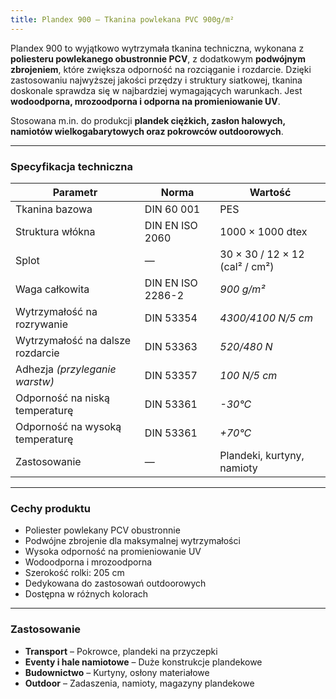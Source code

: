 ```yaml
---
title: Plandex 900 – Tkanina powlekana PVC 900g/m²
---
```


Plandex 900 to wyjątkowo wytrzymała tkanina techniczna, wykonana z **poliesteru
powlekanego obustronnie PCV**, z dodatkowym **podwójnym zbrojeniem**, które
zwiększa odporność na rozciąganie i rozdarcie. Dzięki zastosowaniu najwyższej
jakości przędzy i struktury siatkowej, tkanina doskonale sprawdza się w
najbardziej wymagających warunkach. Jest **wodoodporna, mrozoodporna i odporna
na promieniowanie UV**.

Stosowana m.in. do produkcji **plandek ciężkich, zasłon halowych, namiotów
wielkogabarytowych oraz pokrowców outdoorowych**.

---

### **Specyfikacja techniczna**

| **Parametr**                     | **Norma**         | **Wartość**                    |
| -------------------------------- | ----------------- | ------------------------------ |
| Tkanina bazowa                   | DIN 60 001        | PES                            |
| Struktura włókna                 | DIN EN ISO 2060   | 1000 × 1000 dtex               |
| Splot                            | —                 | 30 × 30 / 12 × 12 (cal² / cm²) |
| Waga całkowita                   | DIN EN ISO 2286-2 | _900 g/m²_                     |
| Wytrzymałość na rozrywanie       | DIN 53354         | _4300/4100 N/5 cm_             |
| Wytrzymałość na dalsze rozdarcie | DIN 53363         | _520/480 N_                    |
| Adhezja _(przyleganie warstw)_   | DIN 53357         | _100 N/5 cm_                   |
| Odporność na niską temperaturę   | DIN 53361         | _-30°C_                        |
| Odporność na wysoką temperaturę  | DIN 53361         | _+70°C_                        |
| Zastosowanie                     | —                 | Plandeki, kurtyny, namioty     |

---

### **Cechy produktu**

- Poliester powlekany PCV obustronnie
- Podwójne zbrojenie dla maksymalnej wytrzymałości
- Wysoka odporność na promieniowanie UV
- Wodoodporna i mrozoodporna
- Szerokość rolki: 205 cm
- Dedykowana do zastosowań outdoorowych
- Dostępna w różnych kolorach

---

### **Zastosowanie**

- **Transport** – Pokrowce, plandeki na przyczepki
- **Eventy i hale namiotowe** – Duże konstrukcje plandekowe
- **Budownictwo** – Kurtyny, osłony materiałowe
- **Outdoor** – Zadaszenia, namioty, magazyny plandekowe
